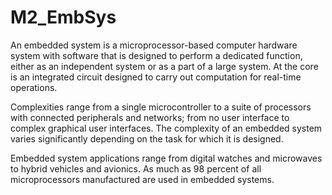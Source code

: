 # M2_EmbSys
An embedded system is a microprocessor-based computer hardware system with software that is designed to perform a dedicated function, either as an independent system or as a part of a large system. At the core is an integrated circuit designed to carry out computation for real-time operations.

Complexities range from a single microcontroller to a suite of processors with connected peripherals and networks; from no user interface to complex graphical user interfaces. 
The complexity of an embedded system varies significantly depending on the task for which it is designed.

Embedded system applications range from digital watches and microwaves to hybrid vehicles and avionics. 
As much as 98 percent of all microprocessors manufactured are used in embedded systems.
